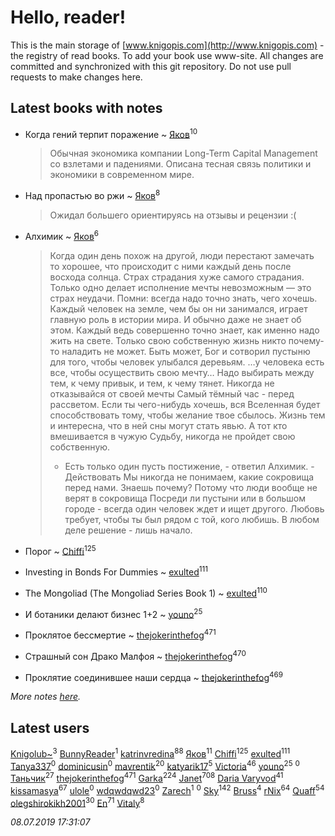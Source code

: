 # Hello, reader!
This is the main storage of [www.knigopis.com](http://www.knigopis.com) - the registry of read books.
To add your book use www-site. All changes are committed and synchronized with this git repository.
Do not use pull requests to make changes here.


## Latest books with notes
* Когда гений терпит поражение ~ [Яков](users/117/117277044284589498872-google)<sup>10</sup>
    > Обычная экономика компании Long-Term Capital Management со взлетами и падениями. Описана тесная связь политики и экономики в современном мире.

* Над пропастью во ржи ~ [Яков](users/117/117277044284589498872-google)<sup>8</sup>
    > Ожидал большего ориентируясь на отзывы и рецензии :(

* Алхимик ~ [Яков](users/117/117277044284589498872-google)<sup>6</sup>
    > Когда один день похож на другой, люди перестают замечать то хорошее, что происходит с ними каждый день после восхода солнца. 
    > Страх страдания хуже самого страдания. 
    > Только одно делает исполнение мечты невозможным — это страх неудачи. 
    > Помни: всегда надо точно знать, чего хочешь. 
    > Каждый человек на земле, чем бы он ни занимался, играет главную роль в истории мира. И обычно даже не знает об этом. 
    > Каждый ведь совершенно точно знает, как именно надо жить на свете. Только свою собственную жизнь никто почему-то наладить не может. 
    > Быть может, Бог и сотворил пустыню для того, чтобы человек улыбался деревьям. 
    > …у человека есть все, чтобы осуществить свою мечту… 
    > Надо выбирать между тем, к чему привык, и тем, к чему тянет. 
    > Никогда не отказывайся от своей мечты 
    > Самый тёмный час - перед рассветом. 
    > Если ты чего-нибудь хочешь, вся Вселенная будет способствовать тому, чтобы желание твое сбылось. 
    > Жизнь тем и интересна, что в ней сны могут стать явью. 
    > А тот кто вмешивается в чужую Судьбу, никогда не пройдет свою собственную. 
    > - Есть только один пусть постижение, - ответил Алхимик. - Действовать
    > Мы никогда не понимаем, какие сокровища перед нами. Знаешь почему? Потому что люди вообще не верят в сокровища
    > Посреди ли пустыни или в большом городе - всегда один человек ждет и ищет другого. 
    > Любовь требует, чтобы ты был рядом с той, кого любишь. 
    > В любом деле решение - лишь начало.

* Порог ~ [Chiffi](users/105/105831994080785626680-google)<sup>125</sup>

* Investing in Bonds For Dummies ~ [exulted](users/100/100599204551896265722-google)<sup>111</sup>

* The Mongoliad (The Mongoliad Series Book 1) ~ [exulted](users/100/100599204551896265722-google)<sup>110</sup>

* И ботаники делают бизнес 1+2 ~ [youno](users/302/302928912-vkontakte)<sup>25</sup>

* Проклятое бессмертие ~ [thejokerinthefog](users/317/317244423-vkontakte)<sup>471</sup>

* Страшный сон Драко Малфоя ~ [thejokerinthefog](users/317/317244423-vkontakte)<sup>470</sup>

* Проклятие соединившее наши сердца ~ [thejokerinthefog](users/317/317244423-vkontakte)<sup>469</sup>


_More notes [here](latest_books_with_notes.md)._


## Latest users
[Knigolub~](users/111/111878597279669641685-google)<sup>3</sup> 
[BunnyReader](users/117/117953264019715943446-google)<sup>1</sup> 
[katrinvredina](users/233/2336755-vkontakte)<sup>88</sup> 
[Яков](users/117/117277044284589498872-google)<sup>11</sup> 
[Chiffi](users/105/105831994080785626680-google)<sup>125</sup> 
[exulted](users/100/100599204551896265722-google)<sup>111</sup> 
[Tanya337](users/286/2867088343333019-facebook)<sup>0</sup> 
[dominicusin](users/615/6153637904214543420-mailru)<sup>0</sup> 
[mavrentik](users/200/200666735-vkontakte)<sup>20</sup> 
[katyarik17](users/170/170796230-vkontakte)<sup>5</sup> 
[Victoria](users/113/113794223924688167852-google)<sup>46</sup> 
[youno](users/302/302928912-vkontakte)<sup>25</sup> 
[](users/138/138142271868147910-mailru)<sup>0</sup> 
[Таньчик](users/209/2096581563762610-facebook)<sup>27</sup> 
[thejokerinthefog](users/317/317244423-vkontakte)<sup>471</sup> 
[Garka](users/115/115753719718250012620-google)<sup>224</sup> 
[Janet](users/108/108113656204404967440-google)<sup>708</sup> 
[Daria Varyvod](users/829/829893410524253-facebook)<sup>41</sup> 
[kissamasya](users/684/68439978-vkontakte)<sup>67</sup> 
[ulole](users/244/244065473-vkontakte)<sup>0</sup> 
[wdqwdqwd23](users/132/13245747-vkontakte)<sup>0</sup> 
[Zarech](users/116/116927503362988481359-google)<sup>1</sup> 
[](users/116/116927503362988481359-googleplus)<sup>0</sup> 
[Sky](users/118/118049897850017649660-google)<sup>142</sup> 
[Bruss](users/178/178551812-vkontakte)<sup>4</sup> 
[rNix](users/227/22742452-yandex)<sup>64</sup> 
[Quaff](users/122/12267158-vkontakte)<sup>54</sup> 
[olegshirokikh2001](users/445/445474364-vkontakte)<sup>30</sup> 
[En](users/333/333646551-vkontakte)<sup>71</sup> 
[Vitaly](users/109/109395490138181998437-google)<sup>8</sup> 


_08.07.2019 17:31:07_
